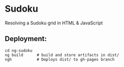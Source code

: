 # Sudoku
Resolving a Sudoku grid in HTML & JavaScript

## Deployment:
```
cd ng-sudoku
ng build      # build and store artifacts in dist/
ngh           # Deploys dist/ to gh-pages branch
```
